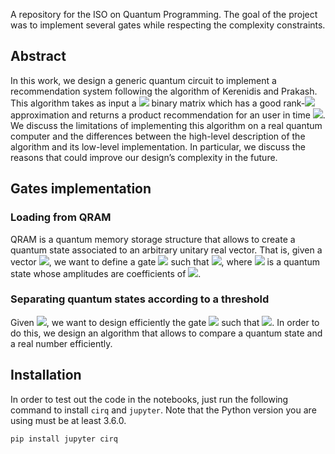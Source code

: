 A repository for the ISO on Quantum Programming. The goal of the project was to implement several gates while respecting the complexity constraints.

## Abstract

In this work, we design a generic quantum circuit to implement a recommendation system following the algorithm of Kerenidis and Prakash. This algorithm takes as input a <img src="https://render.githubusercontent.com/render/math?math=m\times n"> binary matrix which has a good rank-<img src="https://render.githubusercontent.com/render/math?math=k"> approximation and returns a product recommendation for an user in time <img src="https://render.githubusercontent.com/render/math?math=O(\log(k)\,\mathrm{polylog}(m\,n))">.
We discuss the limitations of implementing this algorithm on a real quantum computer and the differences between the high-level description of the algorithm and its low-level implementation. In particular, we discuss the reasons that could improve our design’s complexity in the future.

## Gates implementation

### Loading from QRAM

QRAM is a quantum memory storage structure that allows to create a quantum state associated to an arbitrary unitary real vector. That is, given a vector <img src="https://render.githubusercontent.com/render/math?math=x\in\mathbf{R}^{2^p}">, we want to define a gate <img src="https://render.githubusercontent.com/render/math?math=\mathbf{L}_x"> such that <img src="https://render.githubusercontent.com/render/math?math=\mathbf{L}_x|0\rangle^{\otimes p}=|x\rangle">, where <img src="https://render.githubusercontent.com/render/math?math=|x\rangle"> is a quantum state whose amplitudes are coefficients of <img src="https://render.githubusercontent.com/render/math?math=x">.

### Separating quantum states according to a threshold

Given <img src="https://render.githubusercontent.com/render/math?math=\sigma\in\mathbf{R}">, we want to design efficiently the gate <img src="https://render.githubusercontent.com/render/math?math=\mathbf{T}_{\sigma}"> such that <img src="https://render.githubusercontent.com/render/math?math=\mathbf{T}_{\sigma}|t\rangle|0\rangle=\begin{cases}|t\rangle|0\rangle&\text{if }t<\sigma\\|t\rangle|1\rangle&\text{otherwise}\end{cases}">. In order to do this, we design an algorithm that allows to compare a quantum state and a real number efficiently.

## Installation

In order to test out the code in the notebooks, just run the following command to install `cirq` and `jupyter`. Note that the Python version you are using must be at least 3.6.0.

```shell bash
pip install jupyter cirq
```
